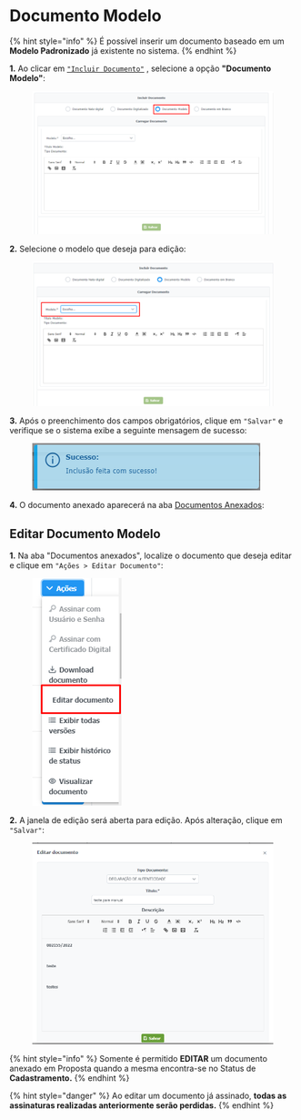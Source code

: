 # Documento Modelo

{% hint style="info" %}
É possível inserir um documento baseado em um **Modelo Padronizado** já existente no sistema.
{% endhint %}

**1.** Ao clicar em [`"Incluir Documento"`](broken-reference) , selecione a opção **"Documento Modelo"**:

<figure><img src="../../../.gitbook/assets/image (203).png" alt=""><figcaption></figcaption></figure>

**2.** Selecione o modelo que deseja para edição:

<figure><img src="../../../.gitbook/assets/image (229).png" alt=""><figcaption></figcaption></figure>

**3.** Após o preenchimento dos campos obrigatórios, clique em `"Salvar"`  e verifique se o sistema exibe a seguinte mensagem de sucesso:

<figure><img src="../../../.gitbook/assets/image (61) (1).png" alt=""><figcaption></figcaption></figure>

**4.** O documento anexado aparecerá na aba [Documentos Anexados](../):

## Editar Documento Modelo

**1.** Na aba "Documentos anexados", localize o documento que deseja editar e clique em `"Ações > Editar Documento"`:

<figure><img src="../../../.gitbook/assets/image (265).png" alt=""><figcaption></figcaption></figure>

**2.** A janela de edição será aberta para edição. Após alteração, clique em `"Salvar"`:

<figure><img src="../../../.gitbook/assets/image (248).png" alt=""><figcaption></figcaption></figure>

{% hint style="info" %}
Somente é permitido **EDITAR** um documento anexado em Proposta quando a mesma encontra-se no Status de **Cadastramento.**
{% endhint %}

{% hint style="danger" %}
Ao editar um documento já assinado, **todas as assinaturas realizadas anteriormente serão perdidas.**
{% endhint %}
